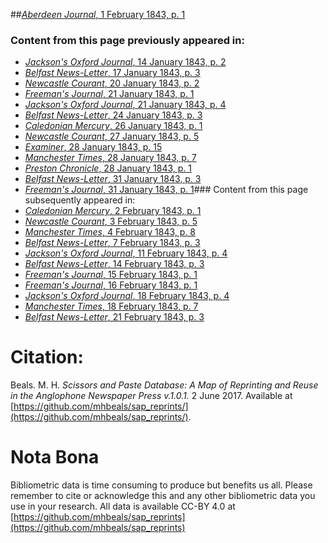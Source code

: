 ##[*Aberdeen Journal*, 1 February 1843, p. 1](https://mhbeals.github.io/sap_html/Aberdeen-Journal/Aberdeen-Journal-1-February-1843-p-1)

### Content from this page previously appeared in:
+ [*Jackson's Oxford Journal*, 14 January 1843, p. 2](https://mhbeals.github.io/sap_html/Jackson's-Oxford-Journal/Jackson's-Oxford-Journal-14-January-1843-p-2)
+ [*Belfast News-Letter*, 17 January 1843, p. 3](https://mhbeals.github.io/sap_html/Belfast-News-Letter/Belfast-News-Letter-17-January-1843-p-3)
+ [*Newcastle Courant*, 20 January 1843, p. 2](https://mhbeals.github.io/sap_html/Newcastle-Courant/Newcastle-Courant-20-January-1843-p-2)
+ [*Freeman's Journal*, 21 January 1843, p. 1](https://mhbeals.github.io/sap_html/Freeman's-Journal/Freeman's-Journal-21-January-1843-p-1)
+ [*Jackson's Oxford Journal*, 21 January 1843, p. 4](https://mhbeals.github.io/sap_html/Jackson's-Oxford-Journal/Jackson's-Oxford-Journal-21-January-1843-p-4)
+ [*Belfast News-Letter*, 24 January 1843, p. 3](https://mhbeals.github.io/sap_html/Belfast-News-Letter/Belfast-News-Letter-24-January-1843-p-3)
+ [*Caledonian Mercury*, 26 January 1843, p. 1](https://mhbeals.github.io/sap_html/Caledonian-Mercury/Caledonian-Mercury-26-January-1843-p-1)
+ [*Newcastle Courant*, 27 January 1843, p. 5](https://mhbeals.github.io/sap_html/Newcastle-Courant/Newcastle-Courant-27-January-1843-p-5)
+ [*Examiner*, 28 January 1843, p. 15](https://mhbeals.github.io/sap_html/Examiner/Examiner-28-January-1843-p-15)
+ [*Manchester Times*, 28 January 1843, p. 7](https://mhbeals.github.io/sap_html/Manchester-Times/Manchester-Times-28-January-1843-p-7)
+ [*Preston Chronicle*, 28 January 1843, p. 1](https://mhbeals.github.io/sap_html/Preston-Chronicle/Preston-Chronicle-28-January-1843-p-1)
+ [*Belfast News-Letter*, 31 January 1843, p. 3](https://mhbeals.github.io/sap_html/Belfast-News-Letter/Belfast-News-Letter-31-January-1843-p-3)
+ [*Freeman's Journal*, 31 January 1843, p. 1](https://mhbeals.github.io/sap_html/Freeman's-Journal/Freeman's-Journal-31-January-1843-p-1)### Content from this page subsequently appeared in:
+ [*Caledonian Mercury*, 2 February 1843, p. 1](https://mhbeals.github.io/sap_html/Caledonian-Mercury/Caledonian-Mercury-2-February-1843-p-1)
+ [*Newcastle Courant*, 3 February 1843, p. 5](https://mhbeals.github.io/sap_html/Newcastle-Courant/Newcastle-Courant-3-February-1843-p-5)
+ [*Manchester Times*, 4 February 1843, p. 8](https://mhbeals.github.io/sap_html/Manchester-Times/Manchester-Times-4-February-1843-p-8)
+ [*Belfast News-Letter*, 7 February 1843, p. 3](https://mhbeals.github.io/sap_html/Belfast-News-Letter/Belfast-News-Letter-7-February-1843-p-3)
+ [*Jackson's Oxford Journal*, 11 February 1843, p. 4](https://mhbeals.github.io/sap_html/Jackson's-Oxford-Journal/Jackson's-Oxford-Journal-11-February-1843-p-4)
+ [*Belfast News-Letter*, 14 February 1843, p. 3](https://mhbeals.github.io/sap_html/Belfast-News-Letter/Belfast-News-Letter-14-February-1843-p-3)
+ [*Freeman's Journal*, 15 February 1843, p. 1](https://mhbeals.github.io/sap_html/Freeman's-Journal/Freeman's-Journal-15-February-1843-p-1)
+ [*Freeman's Journal*, 16 February 1843, p. 1](https://mhbeals.github.io/sap_html/Freeman's-Journal/Freeman's-Journal-16-February-1843-p-1)
+ [*Jackson's Oxford Journal*, 18 February 1843, p. 4](https://mhbeals.github.io/sap_html/Jackson's-Oxford-Journal/Jackson's-Oxford-Journal-18-February-1843-p-4)
+ [*Manchester Times*, 18 February 1843, p. 7](https://mhbeals.github.io/sap_html/Manchester-Times/Manchester-Times-18-February-1843-p-7)
+ [*Belfast News-Letter*, 21 February 1843, p. 3](https://mhbeals.github.io/sap_html/Belfast-News-Letter/Belfast-News-Letter-21-February-1843-p-3)
                    
# Citation: 

Beals. M. H. *Scissors and Paste Database: A Map of Reprinting and Reuse in the Anglophone Newspaper Press v.1.0.1.* 2 June 2017. Available at [https://github.com/mhbeals/sap_reprints/](https://github.com/mhbeals/sap_reprints/). 
                    
# Nota Bona

Bibliometric data is time consuming to produce but benefits us all. Please remember to cite or acknowledge this and any other bibliometric data you use in your research. All data is available CC-BY 4.0 at [https://github.com/mhbeals/sap_reprints](https://github.com/mhbeals/sap_reprints)